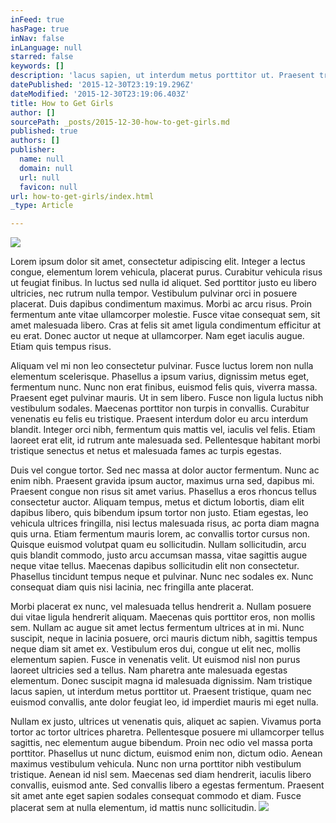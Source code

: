 ```yaml
---
inFeed: true
hasPage: true
inNav: false
inLanguage: null
starred: false
keywords: []
description: 'lacus sapien, ut interdum metus porttitor ut. Praesent tristique, quam nec euismod convallis, ante dolor feugiat leo, id imperdiet mauris mi eget nulla.'
datePublished: '2015-12-30T23:19:19.296Z'
dateModified: '2015-12-30T23:19:06.403Z'
title: How to Get Girls
author: []
sourcePath: _posts/2015-12-30-how-to-get-girls.md
published: true
authors: []
publisher:
  name: null
  domain: null
  url: null
  favicon: null
url: how-to-get-girls/index.html
_type: Article

---
```

![](https://the-grid-user-content.s3-us-west-2.amazonaws.com/363a822e-7e0d-420b-9477-176e5d000f57.jpg)

Lorem ipsum dolor sit amet, consectetur adipiscing elit. Integer a lectus congue, elementum lorem vehicula, placerat purus. Curabitur vehicula risus ut feugiat finibus. In luctus sed nulla id aliquet. Sed porttitor justo eu libero ultricies, nec rutrum nulla tempor. Vestibulum pulvinar orci in posuere placerat. Duis dapibus condimentum maximus. Morbi ac arcu risus. Proin fermentum ante vitae ullamcorper molestie. Fusce vitae consequat sem, sit amet malesuada libero. Cras at felis sit amet ligula condimentum efficitur at eu erat. Donec auctor ut neque at ullamcorper. Nam eget iaculis augue. Etiam quis tempus risus.

Aliquam vel mi non leo consectetur pulvinar. Fusce luctus lorem non nulla elementum scelerisque. Phasellus a ipsum varius, dignissim metus eget, fermentum nunc. Nunc non erat finibus, euismod felis quis, viverra massa. Praesent eget pulvinar mauris. Ut in sem libero. Fusce non ligula luctus nibh vestibulum sodales. Maecenas porttitor non turpis in convallis. Curabitur venenatis eu felis eu tristique. Praesent interdum dolor eu arcu interdum blandit. Integer orci nibh, fermentum quis mattis vel, iaculis vel felis. Etiam laoreet erat elit, id rutrum ante malesuada sed. Pellentesque habitant morbi tristique senectus et netus et malesuada fames ac turpis egestas.

Duis vel congue tortor. Sed nec massa at dolor auctor fermentum. Nunc ac enim nibh. Praesent gravida ipsum auctor, maximus urna sed, dapibus mi. Praesent congue non risus sit amet varius. Phasellus a eros rhoncus tellus consectetur auctor. Aliquam tempus, metus et dictum lobortis, diam elit dapibus libero, quis bibendum ipsum tortor non justo. Etiam egestas, leo vehicula ultrices fringilla, nisi lectus malesuada risus, ac porta diam magna quis urna. Etiam fermentum mauris lorem, ac convallis tortor cursus non. Quisque euismod volutpat quam eu sollicitudin. Nullam sollicitudin, arcu quis blandit commodo, justo arcu accumsan massa, vitae sagittis augue neque vitae tellus. Maecenas dapibus sollicitudin elit non consectetur. Phasellus tincidunt tempus neque et pulvinar. Nunc nec sodales ex. Nunc consequat diam quis nisi lacinia, nec fringilla ante placerat.

Morbi placerat ex nunc, vel malesuada tellus hendrerit a. Nullam posuere dui vitae ligula hendrerit aliquam. Maecenas quis porttitor eros, non mollis sem. Nullam ac augue sit amet lectus fermentum ultrices at in mi. Nunc suscipit, neque in lacinia posuere, orci mauris dictum nibh, sagittis tempus neque diam sit amet ex. Vestibulum eros dui, congue ut elit nec, mollis elementum sapien. Fusce in venenatis velit. Ut euismod nisl non purus laoreet ultricies sed a tellus. Nam pharetra ante malesuada egestas elementum. Donec suscipit magna id malesuada dignissim. Nam tristique lacus sapien, ut interdum metus porttitor ut. Praesent tristique, quam nec euismod convallis, ante dolor feugiat leo, id imperdiet mauris mi eget nulla.

Nullam ex justo, ultrices ut venenatis quis, aliquet ac sapien. Vivamus porta tortor ac tortor ultrices pharetra. Pellentesque posuere mi ullamcorper tellus sagittis, nec elementum augue bibendum. Proin nec odio vel massa porta porttitor. Phasellus ut nunc dictum, euismod enim non, dictum odio. Aenean maximus vestibulum vehicula. Nunc non urna porttitor nibh vestibulum tristique. Aenean id nisl sem. Maecenas sed diam hendrerit, iaculis libero convallis, euismod ante. Sed convallis libero a egestas fermentum. Praesent sit amet ante eget sapien sodales consequat commodo et diam. Fusce placerat sem at nulla elementum, id mattis nunc sollicitudin.
![](https://the-grid-user-content.s3-us-west-2.amazonaws.com/2fe0015d-ccf5-4b42-9562-e64801270eda.jpg)